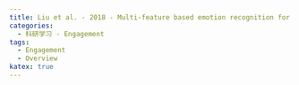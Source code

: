 ```yaml
---
title: Liu et al. - 2018 - Multi-feature based emotion recognition for video
categories: 
  - 科研学习 - Engagement
tags:
  - Engagement
  - Overview
katex: true
---
```

